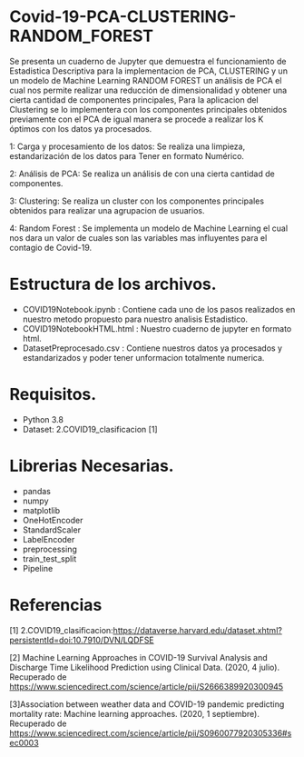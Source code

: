 # Covid-19-PCA-CLUSTERING-RANDOM_FOREST

Se presenta un cuaderno de Jupyter que demuestra el funcionamiento de Estadistica Descriptiva para la implementacion de PCA, CLUSTERING y un un modelo de Machine Learning RANDOM FOREST
un análisis de PCA el cual nos permite realizar una reducción de dimensionalidad y obtener una cierta cantidad de componentes principales,
Para la aplicacion del Clustering se lo implementera con los componentes principales obtenidos previamente con el PCA  de igual manera se procede 
a realizar los K óptimos con los datos ya procesados.

1: Carga y procesamiento de los datos: Se realiza una limpieza, estandarización de los datos para Tener en formato Numérico.

2: Análisis de PCA: Se realiza un análisis de con una cierta cantidad de componentes.

3: Clustering: Se realiza un cluster con los componentes principales obtenidos para realizar una agrupacion de usuarios.

4: Random Forest : Se implementa un modelo de Machine Learning el cual nos dara un valor de cuales son las variables mas influyentes para el contagio de Covid-19.

# Estructura de los archivos.
- COVID19Notebook.ipynb : Contiene cada uno de los pasos realizados en nuestro metodo propuesto  para nuestro analisis Estadistico.
- COVID19NotebookHTML.html : Nuestro cuaderno de jupyter en formato html.
- DatasetPreprocesado.csv : Contiene nuestros datos ya procesados y estandarizados y poder tener unformacion totalmente numerica.



# Requisitos.
- Python 3.8
- Dataset: 2.COVID19_clasificacion [1]

# Librerias Necesarias.
- pandas
- numpy
- matplotlib
- OneHotEncoder
- StandardScaler
- LabelEncoder
- preprocessing
- train_test_split
- Pipeline

# Referencias
[1] 2.COVID19_clasificacion:https://dataverse.harvard.edu/dataset.xhtml?persistentId=doi:10.7910/DVN/LQDFSE

[2] Machine Learning Approaches in COVID-19 Survival Analysis and Discharge Time Likelihood Prediction using Clinical Data. (2020, 4 julio). Recuperado de https://www.sciencedirect.com/science/article/pii/S2666389920300945

[3]Association between weather data and COVID-19 pandemic predicting mortality rate: Machine learning approaches. (2020, 1 septiembre). Recuperado de https://www.sciencedirect.com/science/article/pii/S0960077920305336#sec0003
